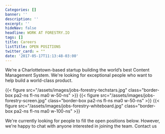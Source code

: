 ```yaml
---
Categories: []
banner: ''
description: ''
excerpt: ''
hideNav: false
headline: WORK AT FORESTRY.IO
tags: []
title: Careers
listTitle: OPEN POSITIONS
twitter_card: = ""
date: '2017-05-17T11:13:48-03:00'
---
```


We’re a Charlottetown-based startup building the world’s best Content Management System. We're looking for exceptional people who want to help build a world-class product.

<div class="cf">
{{< figure src="/assets/images/jobs-forestry-techstars.jpg" class="border-box pa2-ns fl-ns ma0 w-50-ns" >}}
{{< figure src="/assets/images/jobs-forestry-screen.jpg" class="border-box pa2-ns fl-ns ma0 w-50-ns" >}}
{{< figure src="/assets/images/jobs-forestry-whiteboard.jpg" class="border-box pa2-ns fl-ns ma0 w-100-ns" >}}
</div>

We're currently looking for people to fill the open positions below. However, we're happy to chat with anyone interested in joining the team. Contact us
